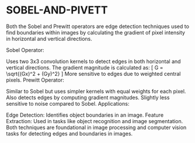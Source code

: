# SOBEL-AND-PIVETT

Both the Sobel and Prewitt operators are edge detection techniques used to find boundaries within images by calculating the gradient of pixel intensity in horizontal and vertical directions.

Sobel Operator:

Uses two 3x3 convolution kernels to detect edges in both horizontal and vertical directions.
The gradient magnitude is calculated as: [ G = \sqrt{(Gx)^2 + (Gy)^2} ]
More sensitive to edges due to weighted central pixels.
Prewitt Operator:

Similar to Sobel but uses simpler kernels with equal weights for each pixel.
Also detects edges by computing gradient magnitudes.
Slightly less sensitive to noise compared to Sobel.
Applications:

Edge Detection: Identifies object boundaries in an image.
Feature Extraction: Used in tasks like object recognition and image segmentation.
Both techniques are foundational in image processing and computer vision tasks for detecting edges and boundaries in images.
